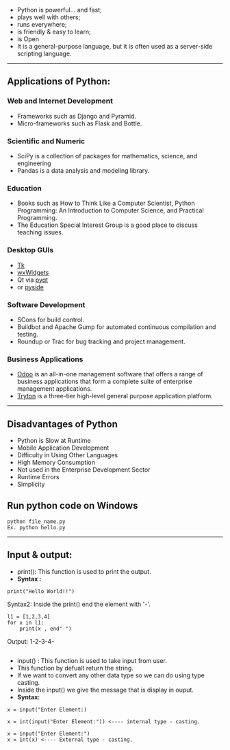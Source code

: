 - Python is powerful... and fast;
- plays well with others;
- runs everywhere;
- is friendly & easy to learn;
- is Open
- It is a general-purpose language, but it is often used as a server-side scripting language.
<hr>

## Applications of Python:
### Web and Internet Development
  <ul>
    <li> Frameworks such as Django and Pyramid.</li>
    <li>Micro-frameworks such as Flask and Bottle. </li>
  </ul>
  
### Scientific and Numeric
   <ul>
    <li>SciPy is a collection of packages for mathematics, science, and engineering </li>
    <li>Pandas is a data analysis and modeling library.</li>
  </ul>
  
### Education
  <ul>
    <li>Books such as How to Think Like a Computer Scientist, Python Programming: An Introduction to Computer Science, and Practical Programming.
    <li>The Education Special Interest Group is a good place to discuss teaching issues.</li>   
   </ul>
   
### Desktop GUIs
 - [Tk](https://wiki.python.org/moin/TkInter)
 - [wxWidgets](https://www.wxpython.org/)
 - Qt via [pyqt](https://riverbankcomputing.com/software/pyqt/intro)
 - or [pyside](https://wiki.qt.io/Qt_for_Python)
### Software Development
  <ul>
      <li>SCons for build control.</li>
      <li>Buildbot and Apache Gump for automated continuous compilation and testing.</li>
      <li>Roundup or Trac for bug tracking and project management.</li>
  </ul>
  
### Business Applications
- [Odoo](https://www.odoo.com/) is an all-in-one management software that offers a range of business applications that form a complete suite of enterprise management applications.
- [Tryton](https://www.tryton.org/) is a three-tier high-level general purpose application platform.</li>
<hr>

## Disadvantages of Python
<ul>
<li>Python is Slow at Runtime</li>
<li>Mobile Application Development</li>
<li>Difficulty in Using Other Languages</li>
<li>High Memory Consumption</li>
<li>Not used in the Enterprise Development Sector</li>
<li>Runtime Errors</li>
<li>Simplicity</li>
</ul>

## Run python code on Windows
```
python file_name.py
Ex. python hello.py
```
<hr>

## Input & output:
- print(): This function is used to print the output.
- <b>Syntax : </b>
```
print("Hello World!!")
```
Syntax2: Inside the print() end the element with  '-'.
```
l1 = [1,2,3,4]
for x in l1:
    print(x , end"-")
```
Output:
1-2-3-4-
```
```
- input() : This function is used to take input from user.
- This function by defualt return the string.
- If we want to convert any other data type so we can do using type casting.
- Inside the input() we give the message that is display in ouput.
- <b> Syntax: </b>
```
x = input("Enter Element:)
```
```
x = int(input("Enter Element:")) <---- internal type - casting.
```
```
x = input("Enter Element:")
x = int(x) <---- External type - casting.
```


 
